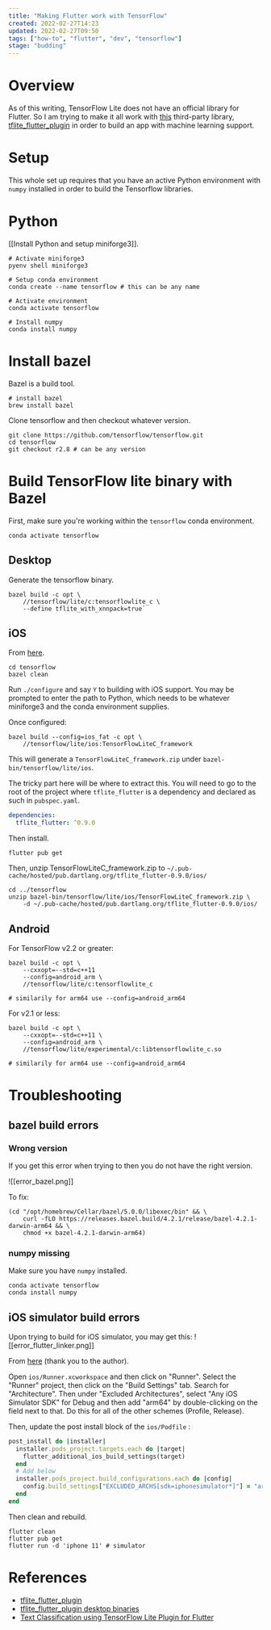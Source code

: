 ```yaml
---
title: "Making Flutter work with TensorFlow"
created: 2022-02-27T14:23
updated: 2022-02-27T09:50
tags: ["how-to", "flutter", "dev", "tensorflow"]
stage: "budding"
---
```

# Overview

As of this writing, TensorFlow Lite does not have an official library for Flutter. So I am trying to make it all work with [this](https://github.com/am15h/tflite_flutter_plugin) third-party library, [tflite_flutter_plugin](https://github.com/am15h/tflite_flutter_plugin) in order to build an app with machine learning support.

# Setup

This whole set up requires that you have an active Python environment with `numpy` installed in order to build the Tensorflow libraries.

# Python

[[Install Python and setup miniforge3]].

```shell
# Activate miniforge3
pyenv shell miniforge3

# Setup conda environment
conda create --name tensorflow # this can be any name

# Activate environment
conda activate tensorflow

# Install numpy
conda install numpy
```

# Install bazel

Bazel is a build tool.
```shell
# install bazel
brew install bazel
```

Clone tensorflow and then checkout whatever version. 
```shell
git clone https://github.com/tensorflow/tensorflow.git
cd tensorflow
git checkout r2.8 # can be any version
```

# Build TensorFlow lite binary with Bazel

First, make sure you're working within the `tensorflow` conda environment.
```shell
conda activate tensorflow
```

## Desktop

Generate the tensorflow binary.
```shell
bazel build -c opt \
	//tensorflow/lite/c:tensorflowlite_c \
	--define tflite_with_xnnpack=true`
```

## iOS

From [here](https://www.tensorflow.org/lite/guide/build_ios).
```shell
cd tensorflow
bazel clean
```

Run `./configure` and say `Y` to building with iOS support. You may be prompted to enter the path to Python, which needs to be whatever  miniforge3 and the conda environment supplies.

Once  configured:
```shell
bazel build --config=ios_fat -c opt \
	//tensorflow/lite/ios:TensorFlowLiteC_framework
```

This will generate a `TensorFlowLiteC_framework.zip` under `bazel-bin/tensorflow/lite/ios`.

The tricky part here will be where to extract this. You will need to go to the root of the project where `tflite_flutter` is a dependency and declared as such in `pubspec.yaml`.
```yaml
dependencies:
  tflite_flutter: ^0.9.0
```

Then install.
```shell
flutter pub get
```

Then, unzip TensorFlowLiteC_framework.zip to `~/.pub-cache/hosted/pub.dartlang.org/tflite_flutter-0.9.0/ios/`
```shell
cd ../tensorflow
unzip bazel-bin/tensorflow/lite/ios/TensorFlowLiteC_framework.zip \
	-d ~/.pub-cache/hosted/pub.dartlang.org/tflite_flutter-0.9.0/ios/
```

## Android

For TensorFlow v2.2 or greater:
```shell
bazel build -c opt \
	--cxxopt=--std=c++11 
	--config=android_arm \
	//tensorflow/lite/c:tensorflowlite_c

# similarily for arm64 use --config=android_arm64
```

For v2.1 or less:
```shell
bazel build -c opt \
	--cxxopt=--std=c++11 \
	--config=android_arm \
	//tensorflow/lite/experimental/c:libtensorflowlite_c.so

# similarily for arm64 use --config=android_arm64
```

# Troubleshooting

## bazel build errors

### Wrong version

If you get this error  when trying to then you do not have the right version.

![[error_bazel.png]]

To fix:

```shell
(cd "/opt/homebrew/Cellar/bazel/5.0.0/libexec/bin" && \
	curl -fLO https://releases.bazel.build/4.2.1/release/bazel-4.2.1-darwin-arm64 && \
	chmod +x bazel-4.2.1-darwin-arm64)
```

### numpy missing

Make sure you have `numpy` installed.

```shell
conda activate tensorflow
conda install numpy
```

## iOS simulator build errors

Upon trying to build for iOS simulator, you may get this:
![[error_flutter_linker.png]]

From [here](https://stackoverflow.com/a/63955114) (thank you to the author).

Open `ios/Runner.xcworkspace` and then click on "Runner". Select the "Runner" project, then click on the "Build Settings" tab. Search for "Architecture". Then under "Excluded Architectures", select "Any iOS Simulator SDK" for Debug and then add "arm64" by double-clicking on the field next to that. Do this for all of the other schemes (Profile, Release).

Then, update the post install block of the `ios/Podfile` :

```ruby
post_install do |installer|
  installer.pods_project.targets.each do |target|
    flutter_additional_ios_build_settings(target)
  end
  # Add below
  installer.pods_project.build_configurations.each do |config|
    config.build_settings["EXCLUDED_ARCHS[sdk=iphonesimulator*]"] = "arm64"
  end
end
```

Then clean and rebuild.

```
flutter clean
flutter pub get
flutter run -d 'iphone 11' # simulator
```

# References
- [tflite_flutter_plugin](https://github.com/am15h/tflite_flutter_plugin)
- [tflite_flutter_plugin desktop binaries](https://github.com/am15h/tflite_flutter_plugin/wiki/Building-Desktop-binaries-with-XNNPack-Delegate)
- [Text Classification using TensorFlow Lite Plugin for Flutter](https://medium.com/@am15hg/text-classification-using-tensorflow-lite-plugin-for-flutter-3b92f6655982)

